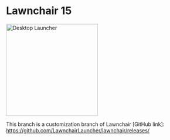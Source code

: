 # Lawnchair 15
<picture>
    <source media="(prefers-color-scheme: dark)" srcset="docs/assets/device-frame.png" width="250px">
    <img alt="Desktop Launcher" src="docs/assets/device-frame.png" width="250px">
</picture>


This branch is a customization branch of Lawnchair
[GitHub link]: https://github.com/LawnchairLauncher/lawnchair/releases/
